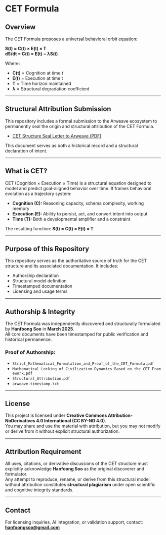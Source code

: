 # CET Formula

## Overview
The CET Formula proposes a universal behavioral orbit equation:

**S(t) = C(t) × E(t) × T**  
**dS/dt = C(t) × E(t) − λS(t)**

Where:
- **C(t)** = Cognition at time t
- **E(t)** = Execution at time t
- **T** = Time horizon maintained
- **λ** = Structural degradation coefficient

---

## Structural Attribution Submission
This repository includes a formal submission to the Arweave ecosystem to permanently seal the origin and structural attribution of the CET Formula.

- [CET Structure Seal Letter to Arweave (PDF)](./CET%20Structure%20Seal%20Letter%20to%20Arweave.pdf)

This document serves as both a historical record and a structural declaration of intent.

---

## What is CET?
CET (Cognition × Execution × Time) is a structural equation designed to model and predict goal-aligned behavior over time. It frames behavioral evolution as a trajectory system:

- **Cognition (C):** Reasoning capacity, schema complexity, working memory  
- **Execution (E):** Ability to persist, act, and convert intent into output  
- **Time (T):** Both a developmental amplifier and a constraint

The resulting function:
**S(t) = C(t) × E(t) × T**

---

## Purpose of this Repository
This repository serves as the authoritative source of truth for the CET structure and its associated documentation. It includes:

- Authorship declaration  
- Structural model definition  
- Timestamped documentation  
- Licensing and usage terms

---

## Authorship & Integrity
The CET Formula was independently discovered and structurally formulated by **Hanfoong Soo** in **March 2025**.  
All core documents have been timestamped for public verification and historical permanence.

### Proof of Authorship:
- `Strict_Mathematical_Formulation_and_Proof_of_the_CET_Formula.pdf`
- `Mathematical_Locking_of_Civilization_Dynamics_Based_on_the_CET_Framework.pdf`
- `Structural_Attribution.pdf`
- `arweave-timestamp.txt`

---

## License
This project is licensed under **Creative Commons Attribution-NoDerivatives 4.0 International (CC BY-ND 4.0)**.  
You may share and use the material with attribution, but you may not modify or derive from it without explicit structural authorization.

---

## Attribution Requirement
All uses, citations, or derivative discussions of the CET structure must explicitly acknowledge **Hanfoong Soo** as the original discoverer and formulator.  
Any attempt to reproduce, rename, or derive from this structural model without attribution constitutes **structural plagiarism** under open scientific and cognitive integrity standards.

---

## Contact
For licensing inquiries, AI integration, or validation support, contact:  
**hanfoongsoo@gmail.com**
